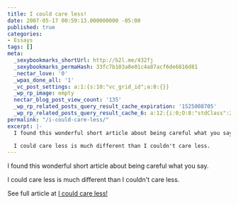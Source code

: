 ```yaml
---
title: I could care less!
date: 2007-05-17 00:59:13.000000000 -05:00
published: true
categories:
- Essays
tags: []
meta:
  _sexybookmarks_shortUrl: http://b2l.me/432fj
  _sexybookmarks_permaHash: 33fc7b103a8e01c4a87acf6de6816d81
  _nectar_love: '0'
  _wpas_done_all: '1'
  _vc_post_settings: a:1:{s:10:"vc_grid_id";a:0:{}}
  _wp_rp_image: empty
  nectar_blog_post_view_count: '135'
  _wp_rp_related_posts_query_result_cache_expiration: '1525008705'
  _wp_rp_related_posts_query_result_cache_6: a:12:{i:0;O:8:"stdClass":2:{s:7:"post_id";s:4:"3116";s:5:"score";s:18:"17.981258286452917";}i:1;O:8:"stdClass":2:{s:7:"post_id";s:3:"315";s:5:"score";s:17:"16.01569734003845";}i:2;O:8:"stdClass":2:{s:7:"post_id";s:3:"312";s:5:"score";s:18:"15.440333195140473";}i:3;O:8:"stdClass":2:{s:7:"post_id";s:3:"739";s:5:"score";s:18:"14.070728778273212";}i:4;O:8:"stdClass":2:{s:7:"post_id";s:3:"644";s:5:"score";s:18:"14.054038834020583";}i:5;O:8:"stdClass":2:{s:7:"post_id";s:3:"153";s:5:"score";s:18:"14.054038834020583";}i:6;O:8:"stdClass":2:{s:7:"post_id";s:4:"2289";s:5:"score";s:18:"10.954439541909162";}i:7;O:8:"stdClass":2:{s:7:"post_id";s:4:"1289";s:5:"score";s:18:"10.954439541909162";}i:8;O:8:"stdClass":2:{s:7:"post_id";s:4:"1157";s:5:"score";s:18:"10.954439541909162";}i:9;O:8:"stdClass":2:{s:7:"post_id";s:3:"860";s:5:"score";s:18:"10.954439541909162";}i:10;O:8:"stdClass":2:{s:7:"post_id";s:3:"697";s:5:"score";s:18:"10.954439541909162";}i:11;O:8:"stdClass":2:{s:7:"post_id";s:3:"410";s:5:"score";s:18:"10.954439541909162";}}
permalink: "/i-could-care-less/"
excerpt: |-
  I found this wonderful short article about being careful what you say.

  I could care less is much different than I couldn't care less.
---
```

<p>I found this wonderful short article about being careful what you say.</p>
<p>I could care less is much different than I couldn't care less.</p>
<p>See full article at <a href="http://abundance.blogs.com/intothelight/2007/04/i_could_care_le.html" rel="nofollow">I could care less!</a></p>
